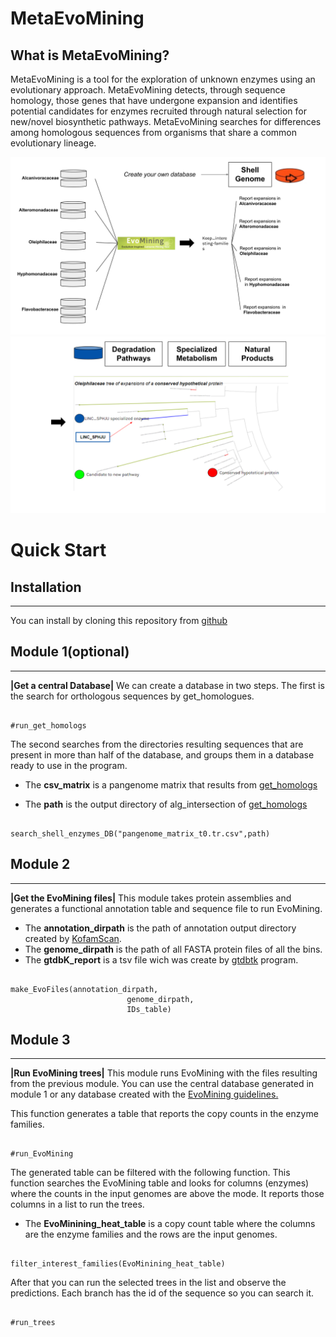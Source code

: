
# MetaEvoMining

## What is MetaEvoMining?

MetaEvoMining is a tool for the exploration of unknown enzymes using an
evolutionary approach. MetaEvoMining detects, through sequence homology,
those genes that have undergone expansion and identifies potential
candidates for enzymes recruited through natural selection for new/novel
biosynthetic pathways. MetaEvoMining searches for differences among
homologous sequences from organisms that share a common evolutionary
lineage.

![figure1](image_2.svg)![figure2](image_1.svg)

# Quick Start

## Installation

-----------------------------------------------------------------------

You can install by cloning this repository from [github](https://github.com/andrespan/MetaEvoMining.git)


## Module 1(optional)

------------------------------------------------------------------------

**\|Get a central Database\|** We can create a database in two steps. The
first is the search for orthologous sequences by get_homologues.

```{r}

#run_get_homologs

```

The second searches from the directories resulting sequences that are
present in more than half of the database, and groups them in a database
ready to use in the program.

-   The **csv_matrix** is a pangenome matrix that results from
    [get_homologs](http://eead-csic-compbio.github.io/get_homologues/manual/)

-   The **path** is the output directory of alg_intersection of
    [get_homologs](http://eead-csic-compbio.github.io/get_homologues/manual/)

```{r}

search_shell_enzymes_DB("pangenome_matrix_t0.tr.csv",path)

```

## Module 2

------------------------------------------------------------------------

**\|Get the EvoMining files\|** This module takes protein assemblies and
generates a functional annotation table and sequence file to run
EvoMining.

-   The **annotation_dirpath** is the path of annotation output
    directory created by
    [KofamScan](https://github.com/takaram/kofam_scan.git).
-   The **genome_dirpath** is the path of all FASTA protein files of all
    the bins.
-   The **gtdbK_report** is a tsv file wich was create by
    [gtdbtk](https://github.com/Ecogenomics/GTDBTk.git) program.

```{r}

make_EvoFiles(annotation_dirpath,
                          genome_dirpath,
                          IDs_table)

```

## Module 3

------------------------------------------------------------------------
**\|Run EvoMining trees\|** This module runs EvoMining with the files resulting from the previous module. You can use the central database generated in module 1 or any database created with the [EvoMining guidelines.](https://github.com/nselem/evomining/wiki/Databases-Conformation)

This function generates a table that reports the copy counts in the enzyme families.

```{r}

#run_EvoMining

```

The generated table can be filtered with the following function. This function searches the EvoMining table and looks for columns (enzymes) where the counts in the input genomes are above the mode. It reports those columns in a list to run the trees.

- The **EvoMinining_heat_table** is a copy count table where the columns are the enzyme families and the rows are the input genomes.

```{r}

filter_interest_families(EvoMinining_heat_table)

```


After that you can run the selected trees in the list and observe the predictions. Each branch has the id of the sequence so you can search it.

```{r}

#run_trees

```


